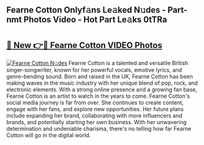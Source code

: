 ## Fearne Cotton Onlyf𝚊ns Le𝚊ked N𝚞des - Part-nmt Photos Video - Hot Part Le𝚊ks 0tTRa

# <h2><a href="http://ac19240.deff.icu/?id=Fearne+Cotton">🔗 New 👉🔴 Fearne Cotton VIDEO Photos</a></h2>

[![Fearne Cotton N𝚞des](https://i.imgur.com/rIISA9y.gif)](http://ac19240.deff.icu/?id=Fearne+Cotton)
Fearne Cotton is a talented and versatile British singer-songwriter, known for her powerful vocals, emotive lyrics, and genre-bending sound. Born and raised in the UK, Fearne Cotton has been making waves in the music industry with her unique blend of pop, rock, and electronic elements. With a strong online presence and a growing fan base, Fearne Cotton is an artist to watch in the years to come. Fearne Cotton's social media journey is far from over. She continues to create content, engage with her fans, and explore new opportunities. Her future plans include expanding her brand, collaborating with more influencers and brands, and potentially starting her own business. With her unwavering determination and undeniable charisma, there's no telling how far Fearne Cotton will go in the digital world.

